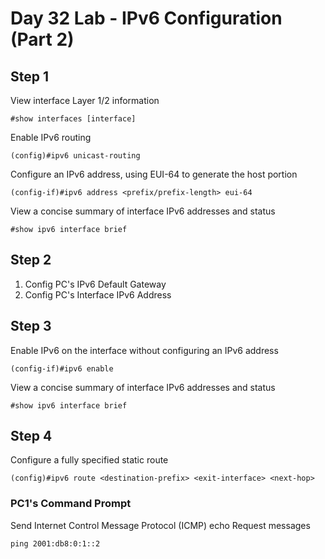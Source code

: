 # Day 32 Lab - IPv6 Configuration (Part 2)

## Step 1

View interface Layer 1/2 information

```
#show interfaces [interface]
```

Enable IPv6 routing

```
(config)#ipv6 unicast-routing
```

Configure an IPv6 address, using EUI-64 to generate the host portion

```
(config-if)#ipv6 address <prefix/prefix-length> eui-64
```

View a concise summary of interface IPv6 addresses and status

```
#show ipv6 interface brief
```

## Step 2

1. Config PC's IPv6 Default Gateway
2. Config PC's Interface IPv6 Address

## Step 3

Enable IPv6 on the interface without configuring an IPv6 address

```
(config-if)#ipv6 enable
```

View a concise summary of interface IPv6 addresses and status

```
#show ipv6 interface brief
```

## Step 4

Configure a fully specified static route

```
(config)#ipv6 route <destination-prefix> <exit-interface> <next-hop>
```

### PC1's Command Prompt

Send Internet Control Message Protocol (ICMP) echo Request messages

```
ping 2001:db8:0:1::2
```
